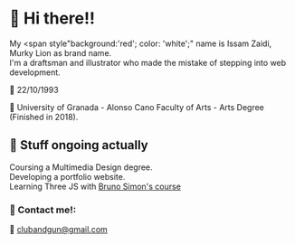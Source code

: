 # :facepunch: Hi there!!

 My <span style"background:'red'; color: 'white';" name </span> is Issam Zaidi, Murky Lion as brand name.<br>
 I'm a draftsman and illustrator who made the mistake of stepping into web development.<br>
 
:birthday: 22/10/1993 <br>

:school: University of Granada - Alonso Cano Faculty of Arts - Arts Degree (Finished in 2018).

 ## :rocket: Stuff ongoing actually
 Coursing a Multimedia Design degree.<br>
 Developing a portfolio website.<br>
 Learning Three JS with [Bruno Simon's course](https://threejs-journey.com)<br>
 
 ### :lion: Contact me!:
 :email: clubandgun@gmail.com
